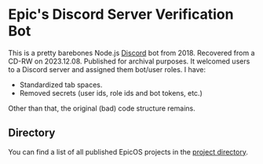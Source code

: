# Epic's Discord Server Verification Bot

This is a pretty barebones Node.js [Discord](https://discord.com/) bot from 2018. Recovered from a CD-RW on 2023.12.08. Published for archival purposes.
It welcomed users to a Discord server and assigned them bot/user roles.
I have:
- Standardized tab spaces.
- Removed secrets (user ids, role ids and bot tokens, etc.)

Other than that, the original (bad) code structure remains.

## Directory

You can find a list of all published EpicOS projects in the [project directory](https://github.com/cffisher/EpicOS).